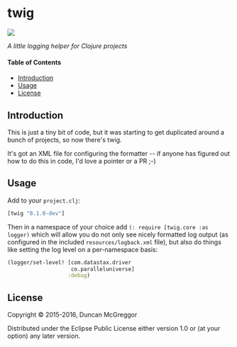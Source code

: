 # twig

[![][twig-logo]][twig-logo-large]

[twig-logo]: resources/images/twig-250x.png
[twig-logo-large]: resources/images/twig-1000x.png

*A little logging helper for Clojure projects*


#### Table of Contents

* [Introduction](#introduction-)
* [Usage](#usage-)
* [License](#license-)


## Introduction

This is just a tiny bit of code, but it was starting to get duplicated around a bunch of projects, so now there's twig.

It's got an XML file for configuring the formatter -- if anyone has figured out how to do this in code, I'd love a pointer or a PR ;-)


## Usage

Add to your ``project.clj``:

```clj
[twig "0.1.0-dev"]
```

Then in a namespace of your choice add ``(: require [twig.core :as logger)`` which will allow you do not only see nicely formatted log output (as configured in the included ``resources/logback.xml`` file), but also do things like setting the log level on a per-namespace basis:

```clj
(logger/set-level! [com.datastax.driver
                    co.paralleluniverse]
                   :debug)
```

## License

Copyright © 2015-2016, Duncan McGreggor

Distributed under the Eclipse Public License either version 1.0 or (at
your option) any later version.
